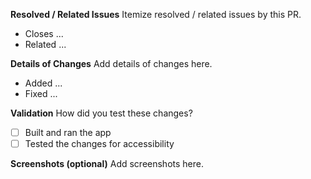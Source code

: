 <!-- 
🚨🚨🚨🚨🚨🚨🚨🚨🚨🚨🚨🚨🚨🚨🚨🚨🚨🚨🚨🚨🚨
I ACKNOWLEDGE THE FOLLOWING BEFORE PROCEEDING:
1. PR may be deleted if it is not following the template
2. Only post one request per one feature request
3. Try not to make duplicates. Do a quick search before posting
4. Add a clarified title
-->

**Resolved / Related Issues**
Itemize resolved / related issues by this PR.
- Closes ...
- Related ...

**Details of Changes**
Add details of changes here.
- Added ...
- Fixed ...

**Validation**
How did you test these changes?
- [ ] Built and ran the app
- [ ] Tested the changes for accessibility

**Screenshots (optional)**
Add screenshots here.
